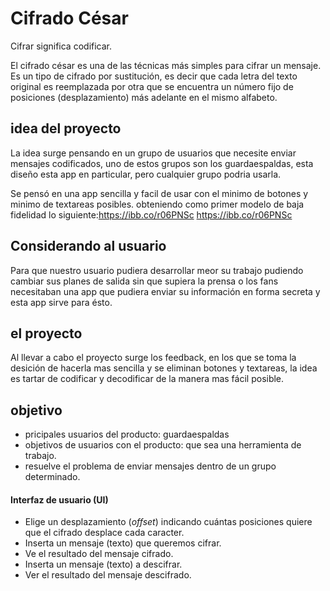 # Cifrado César

Cifrar significa codificar.

El cifrado césar es una de las técnicas más simples para cifrar un mensaje. Es un tipo de cifrado por sustitución, es decir que cada letra del texto original es reemplazada por otra que se encuentra un número fijo de posiciones (desplazamiento) más adelante en el mismo alfabeto.

## idea del proyecto

La idea surge pensando en un grupo de usuarios que necesite enviar mensajes codificados, uno de estos grupos son los guardaespaldas,  esta diseño esta app en particular, pero cualquier grupo podria usarla.

Se pensó en una app sencilla y facil de usar con el minimo de botones y minimo de textareas posibles. obteniendo como primer modelo de baja fidelidad lo siguiente:https://ibb.co/r06PNSc
https://ibb.co/r06PNSc


## Considerando al usuario

Para que nuestro usuario pudiera desarrollar meor su trabajo pudiendo cambiar sus planes de salida sin que supiera la prensa o los fans necesitaban una app que pudiera enviar su información en forma secreta y esta app sirve para ésto.



## el proyecto

Al llevar a cabo el proyecto surge los feedback, en los que se toma la desición de hacerla mas sencilla y se eliminan botones y textareas, la idea es tartar de codificar y decodificar de la manera mas fácil posible.

## objetivo

- pricipales usuarios del producto: guardaespaldas
- objetivos de usuarios con el producto: que sea una herramienta de trabajo.
- resuelve el problema de enviar mensajes dentro de un grupo determinado.

#### Interfaz de usuario (UI)

- Elige un desplazamiento (_offset_) indicando cuántas posiciones quiere que el cifrado desplace cada caracter.
- Inserta un mensaje (texto) que queremos cifrar.
- Ve el resultado del mensaje cifrado.
- Inserta un mensaje (texto) a descifrar.
- Ver el resultado del mensaje descifrado.


